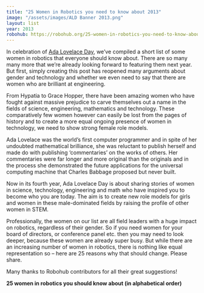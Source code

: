 ```yaml
---
title: "25 Women in Robotics you need to know about 2013"
image: "/assets/images/ALD Banner 2013.png"
layout: list
year: 2013
robohub: https://robohub.org/25-women-in-robotics-you-need-to-know-about/
---
```

In celebration of [Ada Lovelace Day](http://findingada.com/), we’ve compiled a short list of some women in robotics that everyone should know about. There are so many many more that we’re already looking forward to featuring them next year. But first, simply creating this post has reopened many arguments about gender and technology and whether we even need to say that there are women who are brilliant at engineering.

From Hypatia to Grace Hopper, there have been amazing women who have fought against massive prejudice to carve themselves out a name in the fields of science, engineering, mathematics and technology. These comparatively few women however can easily be lost from the pages of history and to create a more equal ongoing presence of women in technology, we need to show strong female role models.

Ada Lovelace was the world’s first computer programmer and in spite of her undoubted mathematical brilliance, she was reluctant to publish herself and made do with publishing ‘commentaries’ on the works of others. Her commentaries were far longer and more original than the originals and in the process she demonstrated the future applications for the universal computing machine that Charles Babbage proposed but never built.

Now in its fourth year, Ada Lovelace Day is about sharing stories of women in science, technology, engineering and math who have inspired you to become who you are today. The aim is to create new role models for girls and women in these male-dominated fields by raising the profile of other women in STEM.

Professionally, the women on our list are all field leaders with a huge impact on robotics, regardless of their gender. So if you need women for your board of directors, or conference panel etc. then you may need to look deeper, because these women are already super busy. But while there are an increasing number of women in robotics, there is nothing like equal representation so – here are 25 reasons why that should change. Please share.

Many thanks to Robohub contributors for all their great suggestions!

**25 women in robotics you should know about (in alphabetical order)**
